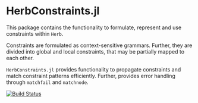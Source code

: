 # HerbConstraints.jl

This package contains the functionality to formulate, represent and use constraints within `Herb`. 

Constraints are formulated as context-sensitive grammars. Further, they are divided into global and local constraints, that may be partially mapped to each other. 

`HerbConstraints.jl` provides functionality to propagate constraints and match constraint patterns efficiently. Further, provides error handling through `matchfail` and `matchnode`.

[![Build Status](https://github.com/Herb-AI/HerbConstraints.jl/actions/workflows/CI.yml/badge.svg?branch=master)](https://github.com/Herb-AI/HerbConstraints.jl/actions/workflows/CI.yml?query=branch%3Amaster)

